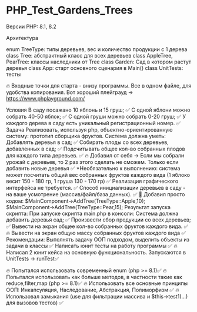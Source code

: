 # PHP_Test_Gardens_Trees
  Версии PHP: 8.1, 8.2


Архитектура

  enum TreeType: типы деревьев, вес и количество продукции с 1 дерева
  class Tree: абстрактный класс для всех деревьев
  class AppleTree, PearTree: классы наследники от Tree
  class Garden: Сад в котором растут деревья
  class App: старт основного сценария в Main()
  class UnitTests: тесты

🔥 Входные точки для старта - внизу программы.
Все в одном файле, для удобства копирования. Вот хороший плейграуд -> https://www.phplayground.com/


Условия
    В саду посажано 10 яблонь и 15 груш; ✅
    С одной яблони можно собрать 40-50 яблок; ✅
    С одной груши можно собрать 0-20 груш; ✅
    У каждого дерева в саду есть уникальный регистрационный номер. ✅
Задача
    Реализовать, используя php, объектно-ориентированную систему: прототип сборщика фруктов.
    Система должна уметь:
        Добавлять деревья в сад; ✅
        Собирать плоды со всех деревьев, добавленных в сад; ✅
        Подсчитывать общее кол-во собранных плодов для каждого типа деревьев. ✅
        🔥 Добавил от себя -> Если мы собрали урожай с деревьев, то 2 раз этого сделать не сможем. Только если добавить новые деревья ✅
    *Необязательно к выполнению: 
        система может посчитать общий вес собранных фруктов каждого вида (1 яблоко весит 150 - 180 гр, 1 груша 130 - 170 гр) ✅
    Реализация графического интерфейса не требуется. ✅
    Способ инициализации деревьев в саду - на ваше усмотрение (массив/файл/база данных). ✅
        🔔 Добавил просто кодом:
            $MainComponent->AddTree(TreeType::Apple,10);
            $MainComponent->AddTree(TreeType::Pear,15);
    Результат запуска скрипта:
        При запуске скрипта main.php в консоли: 
        Система должна добавить деревья сад; ✅
        Произвести сбор продукции со всех деревьев; ✅
        Вывести на экран общее кол-во собранных фруктов каждого вида. ✅
        🔥 Вывести на экран общую массу собранных фруктов каждого вида ✅
Рекомендации: 
    Выполнять задачу ООП подходом, выделить объекты из задачи в классы ✅
    Написать юнит тесты на работу программы ✅
        🔥 Написал 2 юнит кейса на основную функциональность. Запускаются в UnitTests -> runTest✅

🔥 Попытался использовать современный enum (php >= 8.1)✅
🔥 Попытался использовать как больше методов, в частности такие как reduce,filter,map (php >= 8.1)✅
🔥 Использовать все основные принципы ООП: Инкапсуляция, Наследование, Абстракция, Полиморфизм ✅
🔥 Использовал замыкания  (use для фильтрации массива и $this->test1(...) для вызовов тестов) ✅
